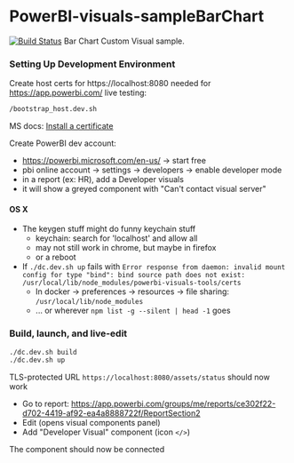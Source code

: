 # PowerBI-visuals-sampleBarChart
[![Build Status](https://travis-ci.org/Microsoft/PowerBI-visuals-samplebarchart.svg?branch=master)](https://travis-ci.org/Microsoft/PowerBI-visuals-samplebarchart)
Bar Chart Custom Visual sample.


### Setting Up Development Environment

Create host certs for https://localhost:8080 needed for https://app.powerbi.com/ live testing:

```bash
/bootstrap_host.dev.sh 
```

MS docs: [Install a certificate](https://docs.microsoft.com/en-us/power-bi/developer/visuals/environment-setup?tabs=sdk2osx)

Create PowerBI dev account:

* https://powerbi.microsoft.com/en-us/ -> start free
* pbi online account -> settings -> developers -> enable developer mode
* in a report (ex: HR), add a Developer visuals
* it will show a greyed component with "Can't contact visual server"

#### OS X


* The keygen stuff might do funny keychain stuff
  * keychain: search for 'localhost' and allow all
  * may not still work in chrome, but maybe in firefox
  * or a reboot
* If `./dc.dev.sh up` fails with `Error response from daemon: invalid mount config for type "bind": bind source path does not exist: /usr/local/lib/node_modules/powerbi-visuals-tools/certs`
  * In docker -> preferences -> resources -> file sharing: `/usr/local/lib/node_modules`
  * ... or wherever `npm list -g --silent | head -1` goes


### Build, launch, and live-edit

```bash
./dc.dev.sh build
./dc.dev.sh up
```

TLS-protected URL `https://localhost:8080/assets/status` should now work

* Go to report: https://app.powerbi.com/groups/me/reports/ce302f22-d702-4419-af92-ea4a8888722f/ReportSection2
* Edit (opens visual components panel)
* Add "Developer Visual" component (icon `</>`)

The component should now be connected